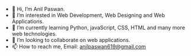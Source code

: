 - 👋 Hi, I’m Anil Paswan.
- 👀 I’m interested in Web Development, Web Designing and Web Applications.
- 🌱 I’m currently learning Python, javaScript, CSS, HTML and many more web technologies.
- 💞️ I’m looking to collaborate on web applications.
- 📫 How to reach me, Email: anilpaswan619@gmail.com

<!---
anilpaswan619/anilpaswan619 is a ✨ special ✨ repository because its `README.md` (this file) appears on your GitHub profile.
You can click the Preview link to take a look at your changes.
--->
